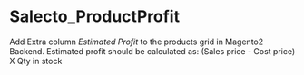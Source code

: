 # Salecto_ProductProfit
Add Extra column *Estimated Profit* to the products grid in Magento2 Backend. Estimated profit should be calculated as: (Sales price - Cost price) X Qty in stock
